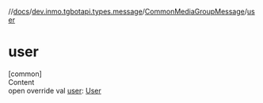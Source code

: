 //[docs](../../../index.md)/[dev.inmo.tgbotapi.types.message](../index.md)/[CommonMediaGroupMessage](index.md)/[user](user.md)



# user  
[common]  
Content  
open override val [user](user.md): [User](../../dev.inmo.tgbotapi.types/-user/index.md)  



